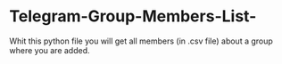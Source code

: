 # Telegram-Group-Members-List-
Whit this python file you will get all members (in .csv file) about a group where you are added.
